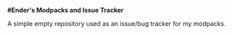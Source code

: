 **#Ender's Modpacks and Issue Tracker**

A simple empty repository used as an issue/bug tracker for my modpacks.
